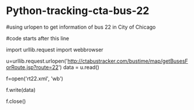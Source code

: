 # Python-tracking-cta-bus-22
#using urlopen to get information of bus 22 in City of Chicago

#code starts after this line

import urllib.request
import webbrowser

u=urllib.request.urlopen('http://ctabustracker.com/bustime/map/getBusesForRoute.jsp?route=22')
data = u.read()

f=open('rt22.xml', 'wb')

f.write(data)

f.close()


